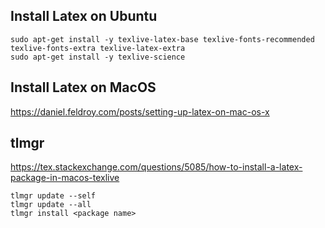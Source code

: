 ## Install Latex on Ubuntu

```
sudo apt-get install -y texlive-latex-base texlive-fonts-recommended texlive-fonts-extra texlive-latex-extra
sudo apt-get install -y texlive-science
```

## Install Latex on MacOS

https://daniel.feldroy.com/posts/setting-up-latex-on-mac-os-x

## tlmgr

https://tex.stackexchange.com/questions/5085/how-to-install-a-latex-package-in-macos-texlive

```
tlmgr update --self
tlmgr update --all
tlmgr install <package name>
```
